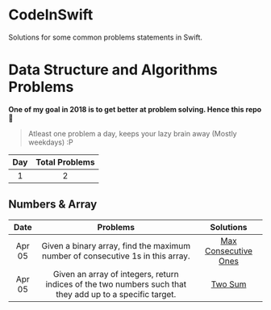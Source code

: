 # CodeInSwift
Solutions for some common problems statements in Swift.

# Data Structure and Algorithms Problems

**One of my goal in 2018 is to get better at problem solving. Hence this repo** 🤨

> Atleast one problem a day, keeps your lazy brain away (Mostly weekdays) :P

| Day    | Total Problems  |
| :----: | :-------------: |
|  1     |      2          |


## Numbers & Array

| Date | Problems |     Solutions     |
| :------------: | :------------: | :----------: |
|Apr 05 | Given a binary array, find the maximum number of consecutive 1s in this array. | [Max Consecutive Ones](Arrays_Numbers/1_Max_Consecutive_Ones.swift)|
|Apr 05 | Given an array of integers, return indices of the two numbers such that they add up to a specific target. | [Two Sum](Arrays_Numbers/2_Two_Sum.swift)|
